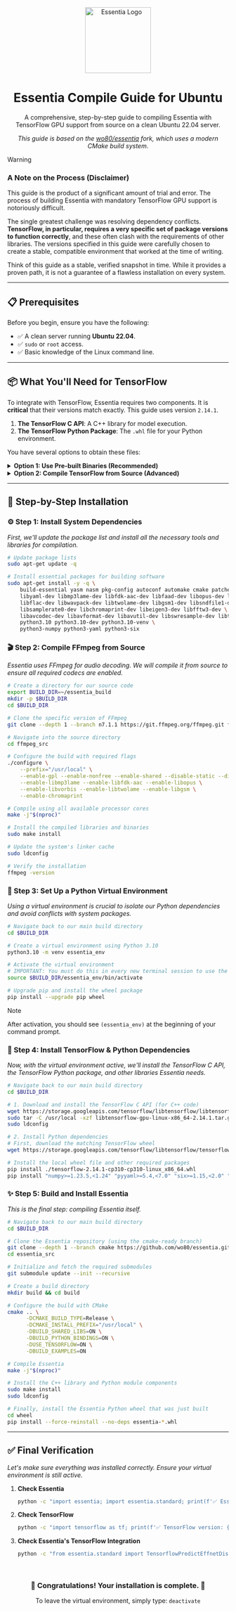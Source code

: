<div align="center">
  <img src="https://essentia.upf.edu/images/essentia_logo_gradient.png" alt="Essentia Logo" width="150"/>
  <h1>Essentia Compile Guide for Ubuntu</h1>
  <p>
    A comprehensive, step-by-step guide to compiling Essentia with TensorFlow GPU support from source on a clean Ubuntu 22.04 server.
  </p>
  <p>
    <i>This guide is based on the <a href="https://github.com/wo80/essentia">wo80/essentia</a> fork, which uses a modern CMake build system.</i>
  </p>
</div>

> [!WARNING]
> ### A Note on the Process (Disclaimer)
> This guide is the product of a significant amount of trial and error. The process of building Essentia with mandatory TensorFlow GPU support is notoriously difficult.
>
> The single greatest challenge was resolving dependency conflicts. **TensorFlow, in particular, requires a very specific set of package versions to function correctly**, and these often clash with the requirements of other libraries. The versions specified in this guide were carefully chosen to create a stable, compatible environment that worked at the time of writing.
>
> Think of this guide as a stable, verified snapshot in time. While it provides a proven path, it is not a guarantee of a flawless installation on every system.

---

## 📋 Prerequisites

Before you begin, ensure you have the following:

-   ✅ A clean server running **Ubuntu 22.04**.
-   ✅ `sudo` or `root` access.
-   ✅ Basic knowledge of the Linux command line.

---

## 📦 What You'll Need for TensorFlow

To integrate with TensorFlow, Essentia requires two components. It is **critical** that their versions match exactly. This guide uses version `2.14.1`.

1.  **The TensorFlow C API**: A C++ library for model execution.
2.  **The TensorFlow Python Package**: The `.whl` file for your Python environment.

You have several options to obtain these files:

<details>
<summary><strong>Option 1: Use Pre-built Binaries (Recommended)</strong></summary>

This is the simplest and fastest approach.

-   **A) Use the files from this guide:** The `wget` commands in Step 4 will download known-working, pre-built GPU-enabled versions of TensorFlow. This is the most reliable path.
-   **B) Find other pre-built binaries:** If the version in this guide is not compatible with your GPU/CUDA setup, you can find other pre-built versions on the official [TensorFlow website](https://www.tensorflow.com/install/lang_c). Make sure you download both the C API and the Python `.whl` file of the *same version*.

</details>

<details>
<summary><strong>Option 2: Compile TensorFlow from Source (Advanced)</strong></summary>

For maximum performance or compatibility with very specific hardware, you can compile TensorFlow from its source code. This allows you to tailor the build to your exact GPU architecture (e.g., setting `TF_CUDA_COMPUTE_CAPABILITIES`).

This process is significantly more complex and is **outside the scope of this guide**. If you choose this path, you will need to follow the official [TensorFlow build from source instructions](https://www.tensorflow.com/install/source). After building, you will have your own `libtensorflow.tar.gz` (C API) and `tensorflow-....whl` (Python) files to use in Step 4.

</details>

---

## 🚀 Step-by-Step Installation

### ⚙️ Step 1: Install System Dependencies

*First, we'll update the package list and install all the necessary tools and libraries for compilation.*

```bash
# Update package lists
sudo apt-get update -q

# Install essential packages for building software
sudo apt-get install -y -q \
    build-essential yasm nasm pkg-config autoconf automake cmake patchelf git libtool wget \
    libyaml-dev libmp3lame-dev libfdk-aac-dev libfaad-dev libopus-dev libvorbis-dev \
    libflac-dev libwavpack-dev libtwolame-dev libgsm1-dev libsndfile1-dev \
    libsamplerate0-dev libchromaprint-dev libeigen3-dev libfftw3-dev \
    libavcodec-dev libavformat-dev libavutil-dev libswresample-dev libtag1-dev \
    python3.10 python3.10-dev python3.10-venv \
    python3-numpy python3-yaml python3-six
```

### 🎬 Step 2: Compile FFmpeg from Source

*Essentia uses FFmpeg for audio decoding. We will compile it from source to ensure all required codecs are enabled.*

```bash
# Create a directory for our source code
export BUILD_DIR=~/essentia_build
mkdir -p $BUILD_DIR
cd $BUILD_DIR

# Clone the specific version of FFmpeg
git clone --depth 1 --branch n7.1.1 https://git.ffmpeg.org/ffmpeg.git ffmpeg_src

# Navigate into the source directory
cd ffmpeg_src

# Configure the build with required flags
./configure \
    --prefix="/usr/local" \
    --enable-gpl --enable-nonfree --enable-shared --disable-static --disable-debug \
    --enable-libmp3lame --enable-libfdk-aac --enable-libopus \
    --enable-libvorbis --enable-libtwolame --enable-libgsm \
    --enable-chromaprint

# Compile using all available processor cores
make -j"$(nproc)"

# Install the compiled libraries and binaries
sudo make install

# Update the system's linker cache
sudo ldconfig

# Verify the installation
ffmpeg -version
```

### 🐍 Step 3: Set Up a Python Virtual Environment

*Using a virtual environment is crucial to isolate our Python dependencies and avoid conflicts with system packages.*

```bash
# Navigate back to our main build directory
cd $BUILD_DIR

# Create a virtual environment using Python 3.10
python3.10 -m venv essentia_env

# Activate the virtual environment
# IMPORTANT: You must do this in every new terminal session to use the installed packages.
source $BUILD_DIR/essentia_env/bin/activate

# Upgrade pip and install the wheel package
pip install --upgrade pip wheel
```
> [!NOTE]
> After activation, you should see `(essentia_env)` at the beginning of your command prompt.

### 🧠 Step 4: Install TensorFlow & Python Dependencies

*Now, with the virtual environment active, we'll install the TensorFlow C API, the TensorFlow Python package, and other libraries Essentia needs.*

```bash
# Navigate back to our main build directory
cd $BUILD_DIR

# 1. Download and install the TensorFlow C API (for C++ code)
wget https://storage.googleapis.com/tensorflow/libtensorflow/libtensorflow-gpu-linux-x86_64-2.14.1.tar.gz
sudo tar -C /usr/local -xzf libtensorflow-gpu-linux-x86_64-2.14.1.tar.gz
sudo ldconfig

# 2. Install Python dependencies
# First, download the matching TensorFlow wheel
wget https://storage.googleapis.com/tensorflow/libtensorflow/tensorflow-2.14.1-cp310-cp310-linux_x86_64.whl

# Install the local wheel file and other required packages
pip install ./tensorflow-2.14.1-cp310-cp310-linux_x86_64.whl
pip install "numpy>=1.23.5,<1.24" "pyyaml>=5.4,<7.0" "six>=1.15,<2.0" "av>=10.0,<11.0"
```

### ✨ Step 5: Build and Install Essentia

*This is the final step: compiling Essentia itself.*

```bash
# Navigate back to our main build directory
cd $BUILD_DIR

# Clone the Essentia repository (using the cmake-ready branch)
git clone --depth 1 --branch cmake https://github.com/wo80/essentia.git essentia_src
cd essentia_src

# Initialize and fetch the required submodules
git submodule update --init --recursive

# Create a build directory
mkdir build && cd build

# Configure the build with CMake
cmake .. \
      -DCMAKE_BUILD_TYPE=Release \
      -DCMAKE_INSTALL_PREFIX="/usr/local" \
      -DBUILD_SHARED_LIBS=ON \
      -DBUILD_PYTHON_BINDINGS=ON \
      -DUSE_TENSORFLOW=ON \
      -DBUILD_EXAMPLES=ON

# Compile Essentia
make -j"$(nproc)"

# Install the C++ library and Python module components
sudo make install
sudo ldconfig

# Finally, install the Essentia Python wheel that was just built
cd wheel
pip install --force-reinstall --no-deps essentia-*.whl
```

---

## ✅ Final Verification

*Let's make sure everything was installed correctly. Ensure your virtual environment is still active.*

1.  **Check Essentia**
    ```bash
    python -c "import essentia; import essentia.standard; print(f'✅ Essentia version: {essentia.__version__}')"
    ```
2.  **Check TensorFlow**
    ```bash
    python -c "import tensorflow as tf; print(f'✅ TensorFlow version: {tf.__version__}')"
    ```
3.  **Check Essentia's TensorFlow Integration**
    ```bash
    python -c "from essentia.standard import TensorflowPredictEffnetDiscogs; print('✅ Success: Essentia TensorFlow bindings are working!')"
    ```

<br>

<div align="center">
  <h3>🎉 Congratulations! Your installation is complete. 🎉</h3>
  <p>To leave the virtual environment, simply type: <code>deactivate</code></p>
</div>
